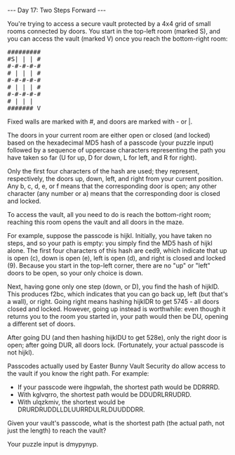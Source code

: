 --- Day 17: Two Steps Forward ---

You're trying to access a secure vault protected by a 4x4 grid of small rooms connected by doors. You start in the top-left room 
(marked S), and you can access the vault (marked V) once you reach the bottom-right room:
<pre>
#########
#S| | | #
#-#-#-#-#
# | | | #
#-#-#-#-#
# | | | #
#-#-#-#-#
# | | |  
####### V
</pre>
Fixed walls are marked with #, and doors are marked with - or |.

The doors in your current room are either open or closed (and locked) based on the hexadecimal MD5 hash of a passcode (your puzzle 
input) followed by a sequence of uppercase characters representing the path you have taken so far (U for up, D for down, L for 
left, and R for right).

Only the first four characters of the hash are used; they represent, respectively, the doors up, down, left, and right from your 
current position. Any b, c, d, e, or f means that the corresponding door is open; any other character (any number or a) means that 
the corresponding door is closed and locked.

To access the vault, all you need to do is reach the bottom-right room; reaching this room opens the vault and all doors in the 
maze.

For example, suppose the passcode is hijkl. Initially, you have taken no steps, and so your path is empty: you simply find the MD5 
hash of hijkl alone. The first four characters of this hash are ced9, which indicate that up is open (c), down is open (e), left 
is open (d), and right is closed and locked (9). Because you start in the top-left corner, there are no "up" or "left" doors to be 
open, so your only choice is down.

Next, having gone only one step (down, or D), you find the hash of hijklD. This produces f2bc, which indicates that you can go back 
up, left (but that's a wall), or right. Going right means hashing hijklDR to get 5745 - all doors closed and locked. However, going 
up instead is worthwhile: even though it returns you to the room you started in, your path would then be DU, opening a different 
set of doors.

After going DU (and then hashing hijklDU to get 528e), only the right door is open; after going DUR, all doors lock. (Fortunately, 
your actual passcode is not hijkl).

Passcodes actually used by Easter Bunny Vault Security do allow access to the vault if you know the right path. For example:

- If your passcode were ihgpwlah, the shortest path would be DDRRRD.
- With kglvqrro, the shortest path would be DDUDRLRRUDRD.
- With ulqzkmiv, the shortest would be DRURDRUDDLLDLUURRDULRLDUUDDDRR.

Given your vault's passcode, what is the shortest path (the actual path, not just the length) to reach the vault?

Your puzzle input is dmypynyp.
